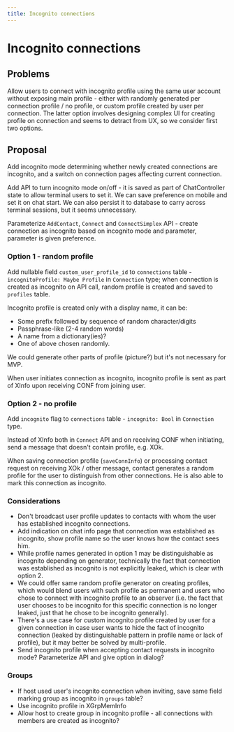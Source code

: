 ```yaml
---
title: Incognito connections
---
```

# Incognito connections

## Problems

Allow users to connect with incognito profile using the same user account without exposing main profile - either with randomly generated per connection profile / no profile, or custom profile created by user per connection. The latter option involves designing complex UI for creating profile on connection and seems to detract from UX, so we consider first two options.

## Proposal

Add incognito mode determining whether newly created connections are incognito, and a switch on connection pages affecting current connection.

Add API to turn incognito mode on/off - it is saved as part of ChatController state to allow terminal users to set it. We can save preference on mobile and set it on chat start. We can also persist it to database to carry across terminal sessions, but it seems unnecessary.

Parameterize `AddContact`, `Connect` and `ConnectSimplex` API - create connection as incognito based on incognito mode and parameter, parameter is given preference.

### Option 1 - random profile

Add nullable field `custom_user_profile_id` to `connections` table - `incognitoProfile: Maybe Profile` in `Connection` type; when connection is created as incognito on API call, random profile is created and saved to `profiles` table.

Incognito profile is created only with a display name, it can be:

- Some prefix followed by sequence of random character/digits
- Passphrase-like (2-4 random words)
- A name from a dictionary(ies)?
- One of above chosen randomly.

We could generate other parts of profile (picture?) but it's not necessary for MVP.

When user initiates connection as incognito, incognito profile is sent as part of XInfo upon receiving CONF from joining user.

### Option 2 - no profile

Add `incognito` flag to `connections` table - `incognito: Bool` in `Connection` type.

Instead of XInfo both in `Connect` API and on receiving CONF when initiating, send a message that doesn't contain profile, e.g. XOk.

When saving connection profile (`saveConnInfo`) or processing contact request on receiving XOk / other message, contact generates a random profile for the user to distinguish from other connections. He is also able to mark this connection as incognito.

### Considerations

- Don't broadcast user profile updates to contacts with whom the user has established incognito connections.
- Add indication on chat info page that connection was established as incognito, show profile name so the user knows how the contact sees him.
- While profile names generated in option 1 may be distinguishable as incognito depending on generator, technically the fact that connection was established as incognito is not explicitly leaked, which is clear with option 2.
- We could offer same random profile generator on creating profiles, which would blend users with such profile as permanent and users who chose to connect with incognito profile to an observer (i.e. the fact that user chooses to be incognito for this specific connection is no longer leaked, just that he chose to be incognito generally).
- There's a use case for custom incognito profile created by user for a given connection in case user wants to hide the fact of incognito connection (leaked by distinguishable pattern in profile name or lack of profile), but it may better be solved by multi-profile.
- Send incognito profile when accepting contact requests in incognito mode? Parameterize API and give option in dialog?

### Groups

- If host used user's incognito connection when inviting, save same field marking group as incognito in `groups` table?
- Use incognito profile in XGrpMemInfo
- Allow host to create group in incognito profile - all connections with members are created as incognito?
